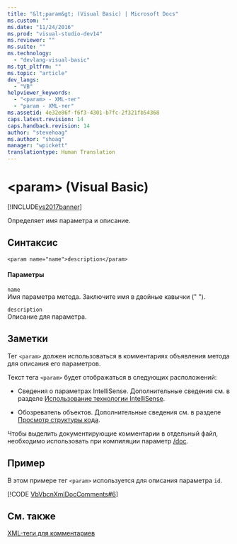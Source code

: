 ```yaml
---
title: "&lt;param&gt; (Visual Basic) | Microsoft Docs"
ms.custom: ""
ms.date: "11/24/2016"
ms.prod: "visual-studio-dev14"
ms.reviewer: ""
ms.suite: ""
ms.technology: 
  - "devlang-visual-basic"
ms.tgt_pltfrm: ""
ms.topic: "article"
dev_langs: 
  - "VB"
helpviewer_keywords: 
  - "<param> - XML-тег"
  - "param - XML-тег"
ms.assetid: 4e32e86f-f6f3-4301-b7fc-2f321fb54368
caps.latest.revision: 14
caps.handback.revision: 14
author: "stevehoag"
ms.author: "shoag"
manager: "wpickett"
translationtype: Human Translation
---
```

# &lt;param&gt; (Visual Basic)
[!INCLUDE[vs2017banner](../../../csharp/includes/vs2017banner.md)]

Определяет имя параметра и описание.  
  
## Синтаксис  
  
```  
<param name="name">description</param>  
```  
  
#### Параметры  
 `name`  
 Имя параметра метода.  Заключите имя в двойные кавычки \(" "\).  
  
 `description`  
 Описание для параметра.  
  
## Заметки  
 Тег `<param>` должен использоваться в комментариях объявления метода для описания его параметров.  
  
 Текст тега `<param>` будет отображаться в следующих расположений:  
  
-   Сведения о параметрах IntelliSense.  Дополнительные сведения см. в разделе [Использование технологии IntelliSense](/visual-studio/ide/using-intellisense).  
  
-   Обозреватель объектов.  Дополнительные сведения см. в разделе [Просмотр структуры кода](/visual-studio/ide/viewing-the-structure-of-code).  
  
 Чтобы выделить документирующие комментарии в отдельный файл, необходимо использовать при компиляции параметр [\/doc](../../../visual-basic/reference/command-line-compiler/doc.md).  
  
## Пример  
 В этом примере тег `<param>` используется для описания параметра `id`.  
  
 [!CODE [VbVbcnXmlDocComments#6](../CodeSnippet/VS_Snippets_VBCSharp/VbVbcnXmlDocComments#6)]  
  
## См. также  
 [XML\-теги для комментариев](../../../visual-basic/language-reference/xmldoc/recommended-xml-tags-for-documentation-comments.md)